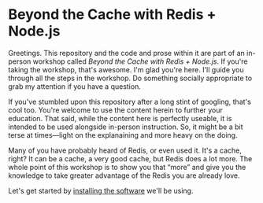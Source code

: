 # Beyond the Cache with Redis + Node.js

Greetings. This repository and the code and prose within it are part of an in-person workshop called _Beyond the Cache with Redis + Node.js_. If you're taking the workshop, that's awesome. I'm glad you're here. I'll guide you through all the steps in the workshop. Do something socially appropriate to grab my attention if you have a question.

If you've stumbled upon this repository after a long stint of googling, that's cool too. You're welcome to use the content herein to further your education. That said, while the content here is perfectly useable, it is intended to be used alongside in-person instruction. So, it might be a bit terse at times—light on the explanaining and more heavy on the doing.

Many of you have probably heard of Redis, or even used it. It's a cache, right? It can be a cache, a very good cache, but Redis does a lot more. The whole point of this workshop is to show you that “more” and give you the knowledge to take greater advantage of the Redis you are already love.

Let's get started by [installing the software](docs/01-INSTALLATION.md) we'll be using.

